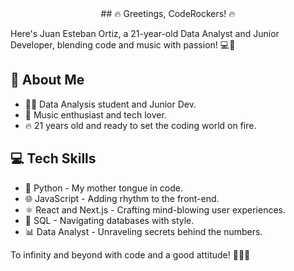 <center>## 🔥 Greetings, CodeRockers! 🔥</center>

Here's Juan Esteban Ortiz, a 21-year-old Data Analyst and Junior Developer, blending code and music with passion! 💻🎸

## 🚀 About Me
- 🧑‍💻 Data Analysis student and Junior Dev.
- 🎸 Music enthusiast and tech lover.
- 🔥 21 years old and ready to set the coding world on fire.

## 💻 Tech Skills
- 🐍 Python - My mother tongue in code.
- 🌐 JavaScript - Adding rhythm to the front-end.
- ⚛️ React and Next.js - Crafting mind-blowing user experiences.
- 💾 SQL - Navigating databases with style.
- 📊 Data Analyst - Unraveling secrets behind the numbers.


To infinity and beyond with code and a good attitude! 🤘💀🔥

